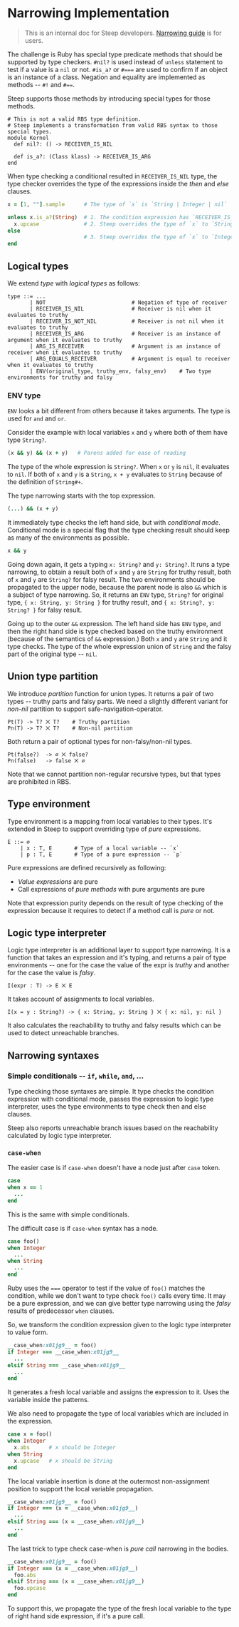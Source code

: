# Narrowing Implementation

> This is an internal doc for Steep developers. [Narrowing guide](../guides/narrowing/narrowing.md) is for users.

The challenge is Ruby has special type predicate methods that should be supported by type checkers. `#nil?` is used instead of `unless` statement to test if a value is a `nil` or not. `#is_a?` or `#===` are used to confirm if an object is an instance of a class. Negation and equality are implemented as methods -- `#!` and `#==`.

Steep supports those methods by introducing special types for those methods.

```rbs
# This is not a valid RBS type definition.
# Steep implements a transformation from valid RBS syntax to those special types.
module Kernel
  def nil?: () -> RECEIVER_IS_NIL

  def is_a?: (Class klass) -> RECEIVER_IS_ARG
end
```

When type checking a conditional resulted in `RECEIVER_IS_NIL` type, the type checker overrides the type of the expressions inside the *then* and *else* clauses.

```ruby
x = [1, ""].sample      # The type of `x` is `String | Integer | nil`

unless x.is_a?(String)  # 1. The condition expression has `RECEIVER_IS_NIL`
  x.upcase              # 2. Steep overrides the type of `x` to `String` in *then* clause
else
                        # 3. Steep overrides the type of `x` to `Integer | nil` in *else* clause
end
```
## Logical types

We extend *type* with *logical types* as follows:

```
type ::= ...
       | NOT                           # Negation of type of receiver
       | RECEIVER_IS_NIL               # Receiver is nil when it evaluates to truthy
       | RECEIVER_IS_NOT_NIL           # Receiver is not nil when it evaluates to truthy
       | RECEIVER_IS_ARG               # Receiver is an instance of argument when it evaluates to truthy
       | ARG_IS_RECEIVER               # Argument is an instance of receiver when it evaluates to truthy
       | ARG_EQUALS_RECEIVER           # Argument is equal to receiver when it evaluates to truthy
       | ENV(original_type, truthy_env, falsy_env)    # Two type environments for truthy and falsy
```
### ENV type

`ENV` looks a bit different from others because it takes arguments. The type is used for `and` and `or`.

Consider the example with local variables `x` and `y` where both of them have type `String?`.

```ruby
(x && y) && (x + y)   # Parens added for ease of reading
```

The type of the whole expression is `String?`. When `x` or `y` is `nil`, it evaluates to `nil`. If both of `x` and `y` is a `String`, `x + y` evaluates to `String` because of the definition of `String#+`.

The type narrowing starts with the top expression.

```ruby
(...) && (x + y)
```

It immediately type checks the left hand side, but with *conditional mode*. Conditional mode is a special flag that the type checking result should keep as many of the environments as possible.

```ruby
x && y
```

Going down again, it gets a typing `x: String?` and `y: String?`. It runs a type narrowing, to obtain a result both of `x` and `y` are `String` for truthy result, both of `x` and `y` are `String?` for falsy result. The two environments should be propagated to the upper node, because the parent node is also `&&` which is a subject of type narrowing. So, it returns an `ENV` type, `String?` for original type, `{ x: String, y: String }` for truthy result, and `{ x: String?, y: String? }` for falsy result.

Going up to the outer `&&` expression. The left hand side has `ENV` type, and then the right hand side is type checked based on the truthy environment (because of the semantics of `&&` expression.) Both `x` and `y` are `String` and it type checks. The type of the whole expression union of `String` and the falsy part of the original type -- `nil`.
## Union type partition

We introduce *partition* function for union types. It returns a pair of two types -- truthy parts and falsy parts. We need a slightly different variant for *non-nil* partition to support safe-navigation-operator.

```
Pt(T) -> T? ⨉ T?    # Truthy partition
Pn(T) -> T? ⨉ T?    # Non-nil partition
```

Both return a pair of optional types for non-falsy/non-nil types.

```
Pt(false?)  -> ∅ ⨉ false?
Pn(false)   -> false ⨉ ∅
```

Note that we cannot partition non-regular recursive types, but that types are prohibited in RBS.
## Type environment

Type environment is a mapping from local variables to their types. It's extended in Steep to support overriding type of *pure* expressions.

```
E ::= ∅
    | x : T, E       # Type of a local variable -- `x`
    | p : T, E       # Type of a pure expression -- `p`
```

Pure expressions are defined recursively as following:

* *Value expressions* are pure
* Call expressions of *pure methods* with pure arguments are pure

Note that expression purity depends on the result of type checking of the expression because it requires to detect if a method call is *pure* or not.
## Logic type interpreter
Logic type interpreter is an additional layer to support type narrowing. It is a function that takes an expression and it's typing, and returns a pair of type environments -- one for the case the value of the expr is *truthy* and another for the case the value is *falsy*.

```
I(expr : T) -> E ⨉ E
```

It takes account of assignments to local variables.

```
I(x = y : String?) -> { x: String, y: String } ⨉ { x: nil, y: nil }
```

It also calculates the reachability to truthy and falsy results which can be used to detect unreachable branches.
## Narrowing syntaxes
### Simple conditionals -- `if`, `while`, `and`, ...
Type checking those syntaxes are simple. It type checks the condition expression with conditional mode, passes the expression to logic type interpreter, uses the type environments to type check then and else clauses.

Steep also reports unreachable branch issues based on the reachability calculated by logic type interpreter.
### `case-when`
The easier case is if `case-when` doesn't have a node just after `case` token.

```ruby
case
when x == 1
  ...
end
```

This is the same with simple conditionals.

The difficult case is if `case-when` syntax has a node.

```ruby
case foo()
when Integer
  ...
when String
  ...
end
```

Ruby uses the `===` operator to test if the value of `foo()` matches the condition, while we don't want to type check `foo()` calls every time. It may be a pure expression, and we can give better type narrowing using the *falsy* results of predecessor `when` clauses.

So, we transform the condition expression given to the logic type interpreter to value form.

```ruby
__case_when:x01jg9__ = foo()
if Integer === __case_when:x01jg9__
  ...
elsif String === __case_when:x01jg9__
  ...
end
```

It generates a fresh local variable and assigns the expression to it. Uses the variable inside the patterns.

We also need to propagate the type of local variables which are included in the expression.

```ruby
case x = foo()
when Integer
  x.abs      # x should be Integer
when String
  x.upcase   # x should be String
end
```

The local variable insertion is done at the outermost non-assignment position to support the local variable propagation.

```ruby
__case_when:x01jg9__ = foo()
if Integer === (x = __case_when:x01jg9__)
  ...
elsif String === (x = __case_when:x01jg9__)
  ...
end
```

The last trick to type check case-when is *pure call* narrowing in the bodies.

```ruby
__case_when:x01jg9__ = foo()
if Integer === (x = __case_when:x01jg9__)
  foo.abs
elsif String === (x = __case_when:x01jg9__)
  foo.upcase
end
```

To support this, we propagate the type of the fresh local variable to the type of right hand side expression, if it's a pure call.

